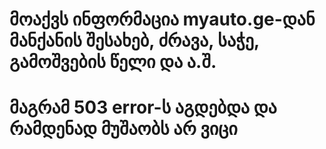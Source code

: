 # მოაქვს ინფორმაცია myauto.ge-დან მანქანის შესახებ, ძრავა, საჭე, გამოშვების წელი და ა.შ.
# მაგრამ 503 error-ს აგდებდა და რამდენად მუშაობს არ ვიცი
